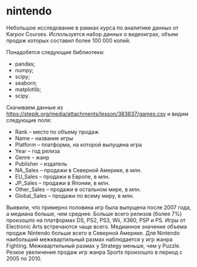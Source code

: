 # nintendo

Небольшое исследование в рамках курса по аналитике данных от Karpov Courses. Используется набор данных о видеоиграх, объем продаж которых составил более 100 000 копий. 

Понадобятся следующие библиотеки: 

- pandas;
- numpy;
- scipy;
- seaborn;
- matplotlib;
- scipy.

Скачиваем данные из https://stepik.org/media/attachments/lesson/383837/games.csv и видим следующие поля:

- Rank – место по объему продаж
- Name – название игры
- Platform – платформа, на которой выпущена игра
- Year – год релиза
- Genre – жанр
- Publisher – издатель
- NA_Sales – продажи в Северной Америке, в млн.
- EU_Sales – продажи в Европе, в млн.
- JP_Sales – продажи в Японии, в млн.
- Other_Sales – продажи в остальном мире, в млн.
- Global_Sales – продажи по всему миру, в млн.

Выявили, что примерно половина игр была выпущена после 2007 года, а медиана больше, чем среднее. 
Больше всего релизов (более 7%) произошло на платформах DS, PS2, PS3, Wii, X360, PSP и PS. 
Игры от Electronic Arts встречаются чаще всего. 
Медианное значение объема продаж Nintendo больше всего в Северной Америке. 
Для Nintendo наибольший межквартильный размах наблюдается у игр жанра Fighting. 
Межквартильный размах у Strategy меньше, чем у Puzzle. 
Резкое увеличение продаж игр жанра Sports произошло в период с 2005 по 2010.
